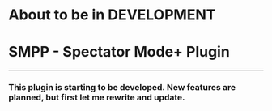 # **About to be in DEVELOPMENT**

# SMPP - Spectator Mode+ Plugin

---

### This plugin is starting to be developed. New features are planned, but first let me rewrite and update.
